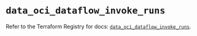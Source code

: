 # `data_oci_dataflow_invoke_runs`

Refer to the Terraform Registry for docs: [`data_oci_dataflow_invoke_runs`](https://registry.terraform.io/providers/oracle/oci/7.19.0/docs/data-sources/dataflow_invoke_runs).
